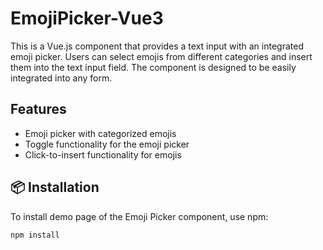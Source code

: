 # EmojiPicker-Vue3


This is a Vue.js component that provides a text input with an integrated emoji picker. Users can select emojis from different categories and insert them into the text input field. The component is designed to be easily integrated into any form.

## Features

- Emoji picker with categorized emojis
- Toggle functionality for the emoji picker
- Click-to-insert functionality for emojis

## 📦 Installation

To install demo page of the Emoji Picker component, use npm:

```bash
npm install